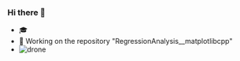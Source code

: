 ### Hi there 👋

- 🎓
- 🔭 Working on the repository "RegressionAnalysis__matplotlibcpp"
- ![drone](https://github.com/Saltworker/Saltworker/assets/82200669/d3388b64-eae4-4d3b-be96-fcd6ec4aa470=25x25)


<!--
**Saltworker/Saltworker** is a ✨ _special_ ✨ repository because its `README.md` (this file) appears on your GitHub profile.

Here are some ideas to get you started:

- 🔭 I’m currently working on ...
- 🌱 I’m currently learning ...
- 👯 I’m looking to collaborate on ...
- 🤔 I’m looking for help with ...
- 💬 Ask me about ...
- 📫 How to reach me: ...
- 😄 Pronouns: ...
- ⚡ Fun fact: ...
-->
